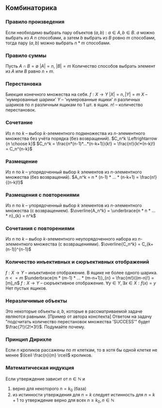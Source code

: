 ## Комбинаторика
### Правило произведения
Если необходимо выбрать пару объектов $(a, b): a \in A, b \in B$. $a$ можно выбрать из $A$ $n$ способами, а затем $b$ выбрать из $B$ ровно $m$ способами, тогда пару $(a, b)$ можно выбрать $n*m$ способами.
### Правило суммы
Пусть $A \cap B = \emptyset$ $|A| = n$, $|B| = m$
Количество способов выбрать элемент из $A$ или $B$ равно $n + m$.
### Перестановка
Биекция конечного множества на себя.
$f : X \to Y$ $|X| = n, |Y| = m$
$X$ – 'нумерованные шарики'
$Y$ – 'нумерованные ящики'
$n$ различных шариков по $n$ различным ящикам по 1 шт. в ящик.
$n!$ – количество перестановок.
### Сочетание
Из $n$ по $k$ – выбор $k$-элементного подмножества из $n$-элементного множества без учёта порядка (без возвращений).
$C_n^k \Leftrightarrow {n \choose k}$
$C_n^k = \frac{n*(n-1)*...*(n-k+1)}{k!} = \frac{n!}{k!*(n-k)!} = C_n^{n-k}$
### Размещение
Из $n$ по $k$ – упорядоченный выбор $k$ элементов из $n$-элементного множества (без возвращений).
$A_n^k = n * (n-1) * ... * (n-k+1) = \frac{n!}{(n-k)!}$
### Размещения с повторениями
Из $n$ по $k$ – упорядоченный выбор $k$ элементов из $n$-элементного множества (с возвращением).
$\overline{A_n^k} = \underbrace{n * n * ... * n}_{k} = n^k$
### Сочетания с повторениями
Из $n$ по $k$ – выбор $k$-элементного неупорядоченного набора из $n$-элементного множества (с возвращениями).
$\overline{C_n^k} = C_{k+(n-1)}^{n-1}$
### Количество инъективных и сюръективных отображений
$f : X \to Y$ – инъективное отображение.
В ящике не более одного шарика.
$n <= m$
$\underbrace{m * (m-1) * ... * (m-n+1)}_{n} = \frac{m!}{(m-n)!} = [m]_n$
$f : X \to Y$ – сюръективное отображение.
$\forall y \in Y, \exists x \in X: f(x) = y$
Нет пустых ящиков.
### Неразличимые объекты
Это некоторые объекты $a,b$, которые в рассматриваемой задаче являются равными.
[Пример от автора конспекта] Ответом на задачу "подсчитать количество перестановок множества 'SUCCESS'" будет $\frac{7!}{2!*3!}$. Подумайте почему.
### Принцип Дирихле
Если $n$ кроликов рассажены по $m$ клеткам, то в хотя бы одной клетке не менее $\lceil \frac{n}{m} \rceil$ кроликов.
### Математическая индукция
Если утверждение зависит от $n \in \mathbb{N}$ и
1) верно для некоторого $n = k_0$ (база)
2) из истинности утверждения для $n=k$ следует истинность для $n = k+1$
то утверждение верно для всех $n \ge k_0, n \in \mathbb{N}$